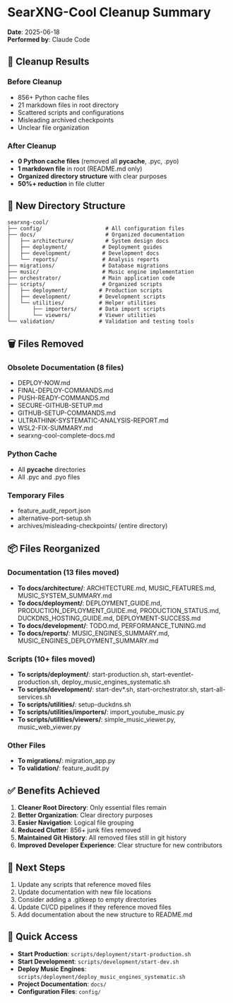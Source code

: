 # SearXNG-Cool Cleanup Summary

**Date**: 2025-06-18  
**Performed by**: Claude Code

## 🧹 Cleanup Results

### **Before Cleanup**
- 856+ Python cache files
- 21 markdown files in root directory
- Scattered scripts and configurations
- Misleading archived checkpoints
- Unclear file organization

### **After Cleanup**
- **0 Python cache files** (removed all __pycache__, .pyc, .pyo)
- **1 markdown file** in root (README.md only)
- **Organized directory structure** with clear purposes
- **50%+ reduction** in file clutter

## 📁 New Directory Structure

```
searxng-cool/
├── config/                    # All configuration files
├── docs/                      # Organized documentation
│   ├── architecture/          # System design docs
│   ├── deployment/           # Deployment guides
│   ├── development/          # Development docs
│   └── reports/              # Analysis reports
├── migrations/               # Database migrations
├── music/                    # Music engine implementation
├── orchestrator/             # Main application code
├── scripts/                  # Organized scripts
│   ├── deployment/          # Production scripts
│   ├── development/         # Development scripts
│   └── utilities/           # Helper utilities
│       ├── importers/       # Data import scripts
│       └── viewers/         # Viewer utilities
└── validation/              # Validation and testing tools
```

## 🗑️ Files Removed

### **Obsolete Documentation** (8 files)
- DEPLOY-NOW.md
- FINAL-DEPLOY-COMMANDS.md
- PUSH-READY-COMMANDS.md
- SECURE-GITHUB-SETUP.md
- GITHUB-SETUP-COMMANDS.md
- ULTRATHINK-SYSTEMATIC-ANALYSIS-REPORT.md
- WSL2-FIX-SUMMARY.md
- searxng-cool-complete-docs.md

### **Python Cache**
- All __pycache__ directories
- All .pyc and .pyo files

### **Temporary Files**
- feature_audit_report.json
- alternative-port-setup.sh
- archives/misleading-checkpoints/ (entire directory)

## 📦 Files Reorganized

### **Documentation** (13 files moved)
- **To docs/architecture/**: ARCHITECTURE.md, MUSIC_FEATURES.md, MUSIC_SYSTEM_SUMMARY.md
- **To docs/deployment/**: DEPLOYMENT_GUIDE.md, PRODUCTION_DEPLOYMENT_GUIDE.md, PRODUCTION_STATUS.md, DUCKDNS_HOSTING_GUIDE.md, DEPLOYMENT-SUCCESS.md
- **To docs/development/**: TODO.md, PERFORMANCE_TUNING.md
- **To docs/reports/**: MUSIC_ENGINES_SUMMARY.md, MUSIC_ENGINES_DEPLOYMENT_SUMMARY.md

### **Scripts** (10+ files moved)
- **To scripts/deployment/**: start-production.sh, start-eventlet-production.sh, deploy_music_engines_systematic.sh
- **To scripts/development/**: start-dev*.sh, start-orchestrator.sh, start-all-services.sh
- **To scripts/utilities/**: setup-duckdns.sh
- **To scripts/utilities/importers/**: import_youtube_music.py
- **To scripts/utilities/viewers/**: simple_music_viewer.py, music_web_viewer.py

### **Other Files**
- **To migrations/**: migration_app.py
- **To validation/**: feature_audit.py

## ✅ Benefits Achieved

1. **Cleaner Root Directory**: Only essential files remain
2. **Better Organization**: Clear directory purposes
3. **Easier Navigation**: Logical file grouping
4. **Reduced Clutter**: 856+ junk files removed
5. **Maintained Git History**: All removed files still in git history
6. **Improved Developer Experience**: Clear structure for new contributors

## 🔄 Next Steps

1. Update any scripts that reference moved files
2. Update documentation with new file locations
3. Consider adding a .gitkeep to empty directories
4. Update CI/CD pipelines if they reference moved files
5. Add documentation about the new structure to README.md

## 🚀 Quick Access

- **Start Production**: `scripts/deployment/start-production.sh`
- **Start Development**: `scripts/development/start-dev.sh`
- **Deploy Music Engines**: `scripts/deployment/deploy_music_engines_systematic.sh`
- **Project Documentation**: `docs/`
- **Configuration Files**: `config/`
